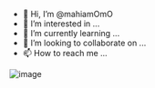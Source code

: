- 👋 Hi, I’m @mahiamOmO
- 👀 I’m interested in ...
- 🌱 I’m currently learning ...
- 💞️ I’m looking to collaborate on ...
- 📫 How to reach me ...

<!---
mahiamOmO/mahiamOmO is a ✨ special ✨ repository because its `README.md` (this file) appears on your GitHub profile.
You can click the Preview link to take a look at your changes.
--->





![image](https://github.com/mahiamOmO/mahiamOmO/assets/129661915/5504067e-3036-4f8f-8e3f-a05b71376e4d)
